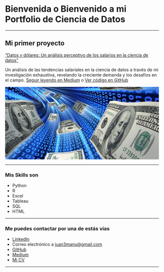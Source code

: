 # Bienvenida o Bienvenido a mi Portfolio de Ciencia de Datos

---

## Mi primer proyecto
[“Datos y dólares: Un análisis perceptivo de los salarios en la ciencia de datos”](https://medium.com/@juan3manu)

Un análisis de las tendencias salariales en la ciencia de datos a través de mi investigación exhaustiva, revelando la creciente demanda y los desafíos en el campo. [Seguir leyendo en Medium](https://medium.com/@juan3manu/datos-y-d%C3%B3lares-un-an%C3%A1lisis-perceptivo-de-los-salarios-en-la-ciencia-de-datos-263b97b7bd6e) o [Ver código en GitHub](https://github.com/JuanMCP/proyecto-portafolio/blob/main/data/Data%20Science%20Salary/2023_Analisis_Inicial.ipynb)

[<img src="images/data dinero.jpg?raw=true"/>](https://medium.com/pagina-entrada-blog)

---

### Mis Skills son

- Python
- R
- Excel
- Tableau
- SQL
- HTML

---

### Me puedes contactar por una de estás vías

- [LinkedIn](https://linkedin.com/in/juanmcp)
- Correo electrónico a <juan3manu@gmail.com>
- [GitHub](https://github.com/JuanMCP)
- [Medium](https://medium.com/@juan3manu)
- [Mi CV](/pdf/plantilla-curriculum-blanco.pdf)

---

